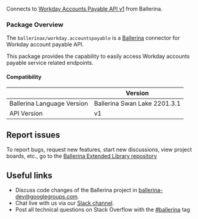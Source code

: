 Connects to [Workday Accounts Payable API v1](https://community.workday.com/sites/default/files/file-hosting/restapi/index.html) from Ballerina.

### Package Overview

The `ballerinax/workday.accountspayable` is a [Ballerina](https://ballerina.io/) connector for Workday account payable API.  

This package provides the capability to easily access Workday accounts payable service related endpoints.

#### Compatibility
|                               | Version                    |
|-------------------------------|----------------------------|
| Ballerina Language Version    | Ballerina Swan Lake 2201.3.1 |
| API Version                   | v1                         |

## Report issues
To report bugs, request new features, start new discussions, view project boards, etc., go to the [Ballerina Extended Library repository](https://github.com/ballerina-platform/ballerina-extended-library)

## Useful links
- Discuss code changes of the Ballerina project in [ballerina-dev@googlegroups.com](mailto:ballerina-dev@googlegroups.com).
- Chat live with us via our [Slack channel](https://ballerina.io/community/slack/).
- Post all technical questions on Stack Overflow with the [#ballerina](https://stackoverflow.com/questions/tagged/ballerina) tag

